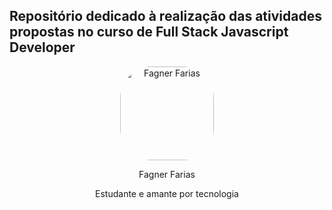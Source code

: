 ## Repositório dedicado à realização das atividades propostas no curso de Full Stack Javascript Developer


<div align="center">
    <img align="center" alt="Fagner Farias" height="150" style="border-radius:50px;" src="https://cdn.discordapp.com/attachments/268139580086026240/1040029352173240350/Design_sem_nome_15.png">
 </div>
 <div align="center">
    <p>Fagner Farias</p>
    <p>Estudante e amante por tecnologia</p>
</div>
